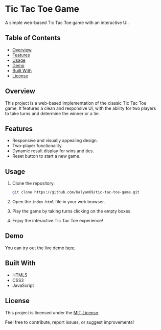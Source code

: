 # Tic Tac Toe Game

A simple web-based Tic Tac Toe game with an interactive UI.

## Table of Contents

- [Overview](#overview)
- [Features](#features)
- [Usage](#usage)
- [Demo](#demo)
- [Built With](#built-with)
- [License](#license)

## Overview

This project is a web-based implementation of the classic Tic Tac Toe game. It features a clean and responsive UI, with the ability for two players to take turns and determine the winner or a tie.

## Features

- Responsive and visually appealing design.
- Two-player functionality.
- Dynamic result display for wins and ties.
- Reset button to start a new game.

## Usage

1. Clone the repository:

    ```bash
    git clone https://github.com/Kalyan69/tic-tac-toe-game.git
    ```

2. Open the `index.html` file in your web browser.

3. Play the game by taking turns clicking on the empty boxes.

4. Enjoy the interactive Tic Tac Toe experience!

## Demo

You can try out the live demo [here](https://Kalyan69.github.io/tic-tac-toe-game/).

## Built With

- HTML5
- CSS3
- JavaScript

## License

This project is licensed under the [MIT License](LICENSE).

Feel free to contribute, report issues, or suggest improvements!
